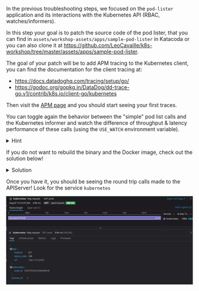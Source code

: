 In the previous troubleshooting steps, we focused on the `pod-lister`
application and its interactions with the Kubernetes API (RBAC,
watches/informers).

In this step your goal is to patch the source code of the pod lister, that you
can find in `assets/workshop-assets/apps/sample-pod-lister` in Katacoda or you can also clone it
at
https://github.com/LeoCavaille/k8s-workshop/tree/master/assets/apps/sample-pod-lister.

The goal of your patch will be to add APM tracing to the Kubernetes client, you
can find the documentation for the client tracing at:

* https://docs.datadoghq.com/tracing/setup/go/
* https://godoc.org/gopkg.in/DataDog/dd-trace-go.v1/contrib/k8s.io/client-go/kubernetes

Then visit the [APM page](https://app.datadoghq.com/apm/intro) and you should
start seeing your first traces.

You can toggle again the behavior between the "simple" pod list calls and the
Kubernetes informer and watch the difference of throughput & latency performance
of these calls (using the `USE_WATCH` environment variable).

<details>
<summary>Hint</summary>

You will want to import the client-go tracer and add the WrapTransport method to the client as follows:
```

import (
	[...]
	tracekube gopkg.in/DataDog/dd-trace-go.v1/contrib/k8s.io/client-go/kubernetes
	[...]
)

[...]
	config, err := rest.InClusterConfig()
	if err != nil {
		panic(err)
	}

    config.WrapTransport = tracekube.WrapRoundTripper # magic

	clientset, err := kubernetes.NewForConfig(config)
	if err != nil {
		panic(err)
	}
[...]
```
</details>

If you do not want to rebuild the binary and the Docker image, check out the solution below!

<details>
<summary>Solution</summary>

You could build the binary using: `go build -o sample-pod-lister`.

Then log into your container registry (Dockerhub for instance) and create a docker image with the binary: `docker build -t <Your Dockerhub repo>/<sample-pod-lister>:tracing .`, then push it `docker push  <Your Dockerhub repo>/<sample-pod-lister>:tracing`!

If you are not familiar with go, do not have a Dockerhub account or simply want to see the solution, you can also use the image `charlyyfon/sample-pod-lister:tracing` in the deployment.

Feel free to apply the following patch:
`kubectl patch deploy pod-lister --patch="$(cat assets/workshop-assets/apps/fixes/sample-pod-lister-tracing.yaml)"`{{execute}}.

</details>

Once you have it, you should be seeing the round trip calls made to the APIServer!
Look for the service `kubernetes`

![kubernetes tracing](./assets/kubernetes_tracing.png)